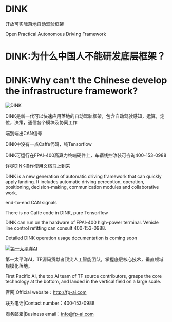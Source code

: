 # DINK
开放可实际落地自动驾驶框架

Open Practical Autonomous Driving Framework

# DINK:为什么中国人不能研发底层框架？

# DINK:Why can't the Chinese develop the infrastructure framework?


![DINK](img/dink.jpg)


DINK是新一代可以快速应用落地的自动驾驶框架，包含自动驾驶感知，运算，定位，决策，通信各个模块及协同工作

端到端出CAN信号

DINK中没有一点Caffe代码，纯Tensorflow

DINK可运行在FPAI-400高算力终端硬件上，车辆线控改装可咨询400-153-0988

详尽DINK操作使用文档马上到来

DINK is a new generation of automatic driving framework that can quickly apply landing. It includes automatic driving perception, operation, positioning, decision-making, communication modules and collaborative work.

end-to-end CAN signals 

There is no Caffe code in DINK, pure Tensorflow

DINK can run on the hardware of FPAI-400 high-power terminal. Vehicle line control refitting can consult 400-153-0988.

Detailed DINK operation usage documentation is coming soon



[![第一太平洋AI](img/fpai.png)](http://fp-ai.com)

第一太平洋AI，TF源码贡献者顶尖人工智能团队，掌握底层核心技术，垂直领域规模化落地。

First Pacific AI, the top AI team of TF source contributors, grasps the core technology at the bottom, and landed in the vertical field on a large scale.


官网|Official website：http://fp-ai.com

联系电话|Contact number：400-153-0988

商务邮箱|Business email：info@fp-ai.com

